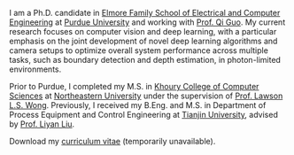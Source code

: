 I am a Ph.D. candidate in [Elmore Family School of Electrical and Computer Engineering](https://engineering.purdue.edu/ECE) at [Purdue University](https://www.purdue.edu) and working with [Prof. Qi Guo](https://www.qiguo.org/pi). My current research focuses on computer vision and deep learning, with a particular emphasis on the joint development of novel deep learning algorithms and camera setups to optimize overall system performance across multiple tasks, such as boundary detection and depth estimation, in photon-limited environments.

Prior to Purdue, I completed my M.S. in [Khoury College of Computer Sciences](https://www.khoury.northeastern.edu/) at [Northeastern University](https://www.northeastern.edu) under the supervision of [Prof. Lawson L.S. Wong](http://www.ccs.neu.edu/home/lsw/). Previously, I received my B.Eng. and M.S. in Department of Process Equipment and Control Engineering at [Tianjin University](http://www.tju.edu.cn), advised by [Prof. Liyan Liu](http://chemeng.tju.edu.cn/cn/szdw?type=detail&id=52).

<i class="fa-solid fa-fw fa-user"></i> Download my <a href="#" onclick="showNotice('CV'); return false;">curriculum vitae</a> (temporarily unavailable).
<div id="CV" class="notice--info" markdown="1" style="display: none;">
#### Heads up!
The curriculum vitae is temporarily unavailable. I will update it ASAP.
</div>